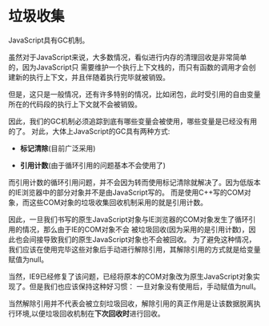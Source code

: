 # 垃圾收集

JavaScript具有GC机制。

虽然对于JavaScript来说，大多数情况，看似进行内存的清理回收是非常简单的，因为JavaScript只
需要维护一个执行上下文栈的，而只有函数的调用才会创建新的执行上下文，并且伴随着执行完毕就被销毁。

但是，这只是一般情况，还有许多特别的情况，比如闭包，此时受引用的自由变量所在的代码段的执行上下文就不会被销毁。

因此，我们的GC机制必须追踪到底有哪些变量会被使用，哪些变量是已经没有用的了。
对此，大体上JavaScript的GC具有两种方式:

* **标记清除**(目前广泛采用)

* **引用计数**(由于循环引用的问题基本不会使用了)

而引用计数的循环引用问题，并不会因为转而使用标记清除就解决了。因为低版本的IE浏览器中的部分对象并不是由JavaScript写的。
而是使用C++写的COM对象，而这些COM对象的垃圾收集回收机制采用的就是引用计数。

因此，一旦我们书写的原生JavaScript对象与IE浏览器的COM对象发生了循环引用的情况，那么由于IE的COM对象不会
被垃圾回收(因为采用的是引用计数)，因此也会间接导致我们的原生JavaScript对象也不会被回收。
为了避免这种情况，我们应该在使用完毕这些对象后手动进行解除引用，其解除引用的方式就是给变量赋值为null。

当然，IE9已经修复了该问题，已经将原本的COM对象改为原生JavaScript对象实现了。但是我们也应该保持这种好习惯：
一旦对象没有使用后，手动赋值为null。

当然解除引用并不代表会被立刻垃圾回收，解除引用的真正作用是让该数据脱离执行环境,以便垃圾回收机制在**下次回收时**进行回收。
